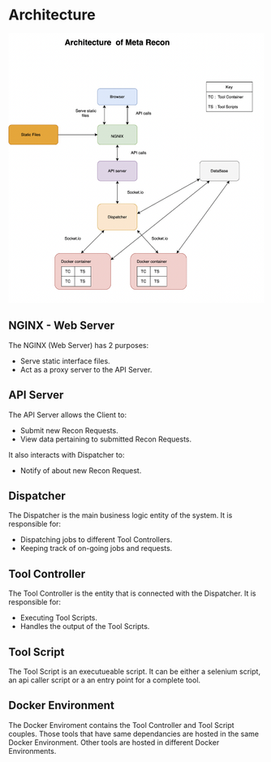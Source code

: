 # Architecture
![Architecture Image](https://github.com/drageelr/sproj/blob/main/resources/architecture.png)

## NGINX - Web Server
The NGINX (Web Server) has 2 purposes:
- Serve static interface files.
- Act as a proxy server to the API Server.

## API Server
The API Server allows the Client to:
- Submit new Recon Requests.
- View data pertaining to submitted Recon Requests.

It also interacts with Dispatcher to:
- Notify of about new Recon Request.

## Dispatcher
The Dispatcher is the main business logic entity of the system. It is responsible for:
- Dispatching jobs to different Tool Controllers.
- Keeping track of on-going jobs and requests.

## Tool Controller
The Tool Controller is the entity that is connected with the Dispatcher. It is responsible for:
- Executing Tool Scripts.
- Handles the output of the Tool Scripts.

## Tool Script
The Tool Script is an executueable script. It can be either a selenium script, an api caller script or a an entry point for a complete tool.

## Docker Environment
The Docker Enviroment contains the Tool Controller and Tool Script couples. Those tools that have same dependancies are hosted in the same Docker Environment. Other tools are hosted in different Docker Environments.